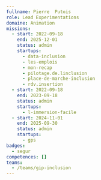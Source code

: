 ```yaml
---
fullname: Pierre  Putois
role: Lead Experimentations
domaine: Animation
missions:
  - start: 2022-09-18
    end: 2025-12-01
    status: admin
    startups:
      - data-inclusion
      - les-emplois
      - mon-recap
      - pilotage.de.linclusion
      - place-de-marche-inclusion
      - rdv.insertion
  - start: 2022-09-18
    end: 2023-09-18
    status: admin
    startups:
      - l-immersion-facile
  - start: 2024-11-01
    end: 2025-09-30
    status: admin
    startups:
      - gps
badges:
  - segur
competences: []
teams:
  - /teams/gip-inclusion
---
```

